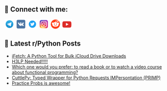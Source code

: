 ## 🔎 Connect with me:
[<img src="https://github.com/bullbesh/bullbesh/blob/main/images/Telegram.png" width="32" height="32" />](https://t.me/bullbesh)
[<img src="https://github.com/bullbesh/bullbesh/blob/main/images/VK.png" width="32" height="32" />](https://vk.com/bullbesh)
[<img src="https://github.com/bullbesh/bullbesh/blob/main/images/Twitter.png" width="32" height="32" />](https://twitter.com/bullbesh1)
[<img src="https://github.com/bullbesh/bullbesh/blob/main/images/Instagram.png" width="32" height="32" />](https://www.instagram.com/bullbesh)
[<img src="https://github.com/bullbesh/bullbesh/blob/main/images/Reddit.png" width="32" height="32" />](https://www.reddit.com/user/bullbesh)
[<img src="https://github.com/bullbesh/bullbesh/blob/main/images/YouTube.png" width="32" height="32" />](https://www.youtube.com/channel/UCtfjRs6uzgq5mfm8S06WTcg)

## 📕 Latest r/Python Posts
<!-- BLOG-POST-LIST:START -->
- [iFetch: A Python Tool for Bulk iCloud Drive Downloads](https://www.reddit.com/r/Python/comments/1hedqgp/ifetch_a_python_tool_for_bulk_icloud_drive/)
- [H3LP Needed!!!!!](https://www.reddit.com/r/Python/comments/1hed3fv/h3lp_needed/)
- [Which one would you prefer: to read a book or to watch a video course about functional programming?](https://www.reddit.com/r/Python/comments/1heck0w/which_one_would_you_prefer_to_read_a_book_or_to/)
- [CuttlePy: Typed Wrapper for Python Requests IMPersontation &lpar;PRIMP&rpar;](https://www.reddit.com/r/Python/comments/1heat1p/cuttlepy_typed_wrapper_for_python_requests/)
- [Practice Probs is awesome!](https://www.reddit.com/r/Python/comments/1heasge/practice_probs_is_awesome/)
<!-- BLOG-POST-LIST:END -->
